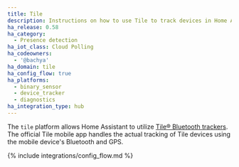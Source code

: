 ```yaml
---
title: Tile
description: Instructions on how to use Tile to track devices in Home Assistant.
ha_release: 0.58
ha_category:
  - Presence detection
ha_iot_class: Cloud Polling
ha_codeowners:
  - '@bachya'
ha_domain: tile
ha_config_flow: true
ha_platforms:
  - binary_sensor
  - device_tracker
  - diagnostics
ha_integration_type: hub
---
```


The `tile` platform allows Home Assistant to utilize [Tile® Bluetooth trackers](https://www.thetileapp.com).
The official Tile mobile app handles the actual tracking of Tile devices using
the mobile device's Bluetooth and GPS.

{% include integrations/config_flow.md %}
